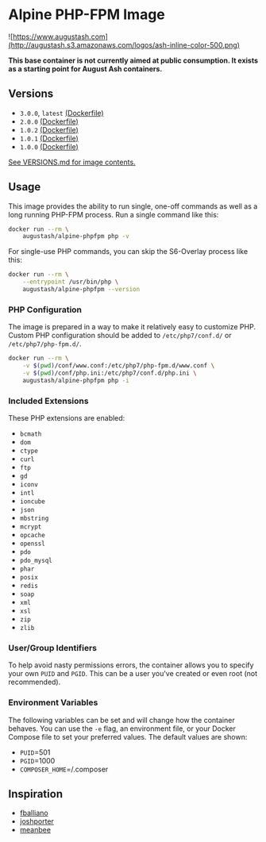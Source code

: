 # Alpine PHP-FPM Image

![https://www.augustash.com](http://augustash.s3.amazonaws.com/logos/ash-inline-color-500.png)

**This base container is not currently aimed at public consumption. It exists as a starting point for August Ash containers.**

## Versions

- `3.0.0`, `latest` [(Dockerfile)](https://github.com/augustash/docker-alpine-phpfpm/blob/3.0.0/Dockerfile)
- `2.0.0` [(Dockerfile)](https://github.com/augustash/docker-alpine-phpfpm/blob/2.0.0/Dockerfile)
- `1.0.2` [(Dockerfile)](https://github.com/augustash/docker-alpine-phpfpm/blob/1.0.2/Dockerfile)
- `1.0.1` [(Dockerfile)](https://github.com/augustash/docker-alpine-phpfpm/blob/1.0.1/Dockerfile)
- `1.0.0` [(Dockerfile)](https://github.com/augustash/docker-alpine-phpfpm/blob/1.0.0/Dockerfile)

[See VERSIONS.md for image contents.](https://github.com/augustash/docker-alpine-phpfpm/blob/master/VERSIONS.md)

## Usage

This image provides the ability to run single, one-off commands as well as a long running PHP-FPM process. Run a single command like this:

```bash
docker run --rm \
    augustash/alpine-phpfpm php -v
```

For single-use PHP commands, you can skip the S6-Overlay process like this:

```bash
docker run --rm \
    --entrypoint /usr/bin/php \
    augustash/alpine-phpfpm --version
```

### PHP Configuration

The image is prepared in a way to make it relatively easy to customize PHP. Custom PHP configuration should be added to `/etc/php7/conf.d/` or `/etc/php7/php-fpm.d/`.

```bash
docker run --rm \
    -v $(pwd)/conf/www.conf:/etc/php7/php-fpm.d/www.conf \
    -v $(pwd)/conf/php.ini:/etc/php7/conf.d/php.ini \
    augustash/alpine-phpfpm php -i
```

### Included Extensions

These PHP extensions are enabled:

- `bcmath`
- `dom`
- `ctype`
- `curl`
- `ftp`
- `gd`
- `iconv`
- `intl`
- `ioncube`
- `json`
- `mbstring`
- `mcrypt`
- `opcache`
- `openssl`
- `pdo`
- `pdo_mysql`
- `phar`
- `posix`
- `redis`
- `soap`
- `xml`
- `xsl`
- `zip`
- `zlib`

### User/Group Identifiers

To help avoid nasty permissions errors, the container allows you to specify your own `PUID` and `PGID`. This can be a user you've created or even root (not recommended).

### Environment Variables

The following variables can be set and will change how the container behaves. You can use the `-e` flag, an environment file, or your Docker Compose file to set your preferred values. The default values are shown:

- `PUID`=501
- `PGID`=1000
- `COMPOSER_HOME`=/.composer

## Inspiration

- [fballiano](https://github.com/fballiano/)
- [joshporter](https://github.com/joshporter)
- [meanbee](https://github.com/meanbee/)

